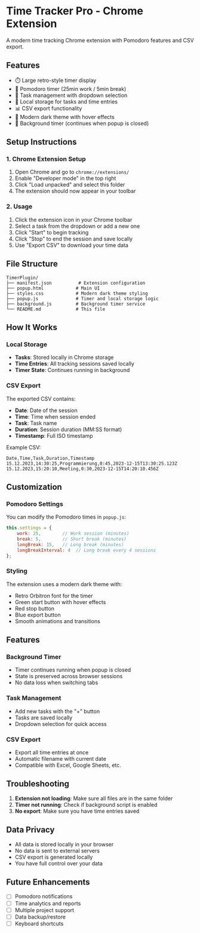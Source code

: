 # Time Tracker Pro - Chrome Extension

A modern time tracking Chrome extension with Pomodoro features and CSV export.

## Features

- ⏱️ Large retro-style timer display
- 🍅 Pomodoro timer (25min work / 5min break)
- 📝 Task management with dropdown selection
- 💾 Local storage for tasks and time entries
- 📊 CSV export functionality
- 🎨 Modern dark theme with hover effects
- 🔄 Background timer (continues when popup is closed)

## Setup Instructions

### 1. Chrome Extension Setup

1. Open Chrome and go to `chrome://extensions/`
2. Enable "Developer mode" in the top right
3. Click "Load unpacked" and select this folder
4. The extension should now appear in your toolbar

### 2. Usage

1. Click the extension icon in your Chrome toolbar
2. Select a task from the dropdown or add a new one
3. Click "Start" to begin tracking
4. Click "Stop" to end the session and save locally
5. Use "Export CSV" to download your time data

## File Structure

```
TimerPlugin/
├── manifest.json          # Extension configuration
├── popup.html            # Main UI
├── styles.css            # Modern dark theme styling
├── popup.js              # Timer and local storage logic
├── background.js         # Background timer service
└── README.md             # This file
```

## How It Works

### Local Storage
- **Tasks**: Stored locally in Chrome storage
- **Time Entries**: All tracking sessions saved locally
- **Timer State**: Continues running in background

### CSV Export
The exported CSV contains:
- **Date**: Date of the session
- **Time**: Time when session ended
- **Task**: Task name
- **Duration**: Session duration (MM:SS format)
- **Timestamp**: Full ISO timestamp

Example CSV:
```csv
Date,Time,Task,Duration,Timestamp
15.12.2023,14:30:25,Programmierung,0:45,2023-12-15T13:30:25.123Z
15.12.2023,15:20:10,Meeting,0:30,2023-12-15T14:20:10.456Z
```

## Customization

### Pomodoro Settings
You can modify the Pomodoro times in `popup.js`:
```javascript
this.settings = {
    work: 25,        // Work session (minutes)
    break: 5,        // Short break (minutes)
    longBreak: 15,   // Long break (minutes)
    longBreakInterval: 4  // Long break every 4 sessions
};
```

### Styling
The extension uses a modern dark theme with:
- Retro Orbitron font for the timer
- Green start button with hover effects
- Red stop button
- Blue export button
- Smooth animations and transitions

## Features

### Background Timer
- Timer continues running when popup is closed
- State is preserved across browser sessions
- No data loss when switching tabs

### Task Management
- Add new tasks with the "+" button
- Tasks are saved locally
- Dropdown selection for quick access

### CSV Export
- Export all time entries at once
- Automatic filename with current date
- Compatible with Excel, Google Sheets, etc.

## Troubleshooting

1. **Extension not loading**: Make sure all files are in the same folder
2. **Timer not running**: Check if background script is enabled
3. **No export**: Make sure you have time entries saved

## Data Privacy

- All data is stored locally in your browser
- No data is sent to external servers
- CSV export is generated locally
- You have full control over your data

## Future Enhancements

- [ ] Pomodoro notifications
- [ ] Time analytics and reports
- [ ] Multiple project support
- [ ] Data backup/restore
- [ ] Keyboard shortcuts 
